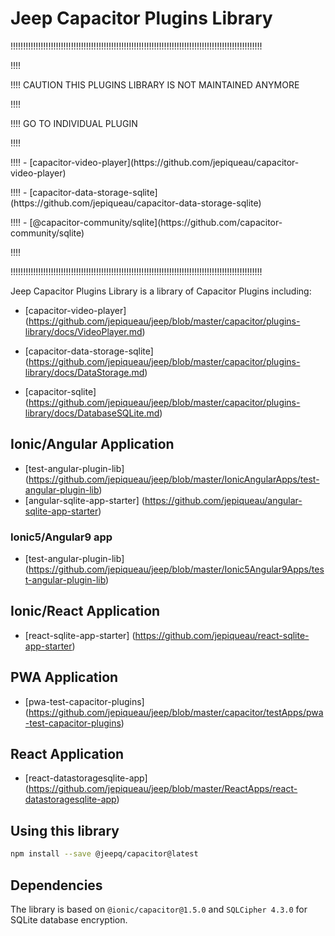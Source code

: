 # Jeep Capacitor Plugins Library

<p>!!!!!!!!!!!!!!!!!!!!!!!!!!!!!!!!!!!!!!!!!!!!!!!!!!!!!!!!!!!!!!!!!!!!!!!!!!!!!!!!!!!!!!!!!!!!!!!!!!!!</p>
<p>!!!!</p>
<p>!!!! CAUTION THIS PLUGINS LIBRARY IS NOT MAINTAINED ANYMORE</p>
<p>!!!!</p>
<p>!!!! GO TO INDIVIDUAL PLUGIN</p>
<p>!!!!</p>
<p>!!!! - [capacitor-video-player](https://github.com/jepiqueau/capacitor-video-player)</p>
<p>!!!! - [capacitor-data-storage-sqlite](https://github.com/jepiqueau/capacitor-data-storage-sqlite)</p>
<p>!!!! - [@capacitor-community/sqlite](https://github.com/capacitor-community/sqlite)</p>
<p>!!!!</p>
<p>!!!!!!!!!!!!!!!!!!!!!!!!!!!!!!!!!!!!!!!!!!!!!!!!!!!!!!!!!!!!!!!!!!!!!!!!!!!!!!!!!!!!!!!!!!!!!!!!!!!!</p>


Jeep Capacitor Plugins Library is a library of Capacitor Plugins including:


 - [capacitor-video-player] (https://github.com/jepiqueau/jeep/blob/master/capacitor/plugins-library/docs/VideoPlayer.md)

 - [capacitor-data-storage-sqlite] (https://github.com/jepiqueau/jeep/blob/master/capacitor/plugins-library/docs/DataStorage.md)

 - [capacitor-sqlite] (https://github.com/jepiqueau/jeep/blob/master/capacitor/plugins-library/docs/DatabaseSQLite.md)



## Ionic/Angular Application
 - [test-angular-plugin-lib] (https://github.com/jepiqueau/jeep/blob/master/IonicAngularApps/test-angular-plugin-lib)
 - [angular-sqlite-app-starter] (https://github.com/jepiqueau/angular-sqlite-app-starter)

### Ionic5/Angular9 app
 - [test-angular-plugin-lib] (https://github.com/jepiqueau/jeep/blob/master/Ionic5Angular9Apps/test-angular-plugin-lib)


## Ionic/React Application
 - [react-sqlite-app-starter] (https://github.com/jepiqueau/react-sqlite-app-starter)


## PWA Application
 - [pwa-test-capacitor-plugins] (https://github.com/jepiqueau/jeep/blob/master/capacitor/testApps/pwa-test-capacitor-plugins)

## React Application
 - [react-datastoragesqlite-app] (https://github.com/jepiqueau/jeep/blob/master/ReactApps/react-datastoragesqlite-app)
 

## Using this library

  ```bash
  npm install --save @jeepq/capacitor@latest
  ```

## Dependencies
 The library is based on ```@ionic/capacitor@1.5.0``` and ```SQLCipher 4.3.0``` for SQLite database encryption.

